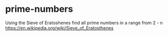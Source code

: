 # prime-numbers
Using the Sieve of Eratoshenes find all prime numbers in a range from 2 - n
https://en.wikipedia.org/wiki/Sieve_of_Eratosthenes


